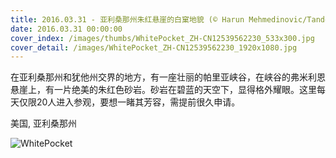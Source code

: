 ```yaml
---
title: 2016.03.31 - 亚利桑那州朱红悬崖的白窠地貌 (© Harun Mehmedinovic/Tandem Stills + Motion)
date: 2016.03.31 00:00:00
cover_index: /images/thumbs/WhitePocket_ZH-CN12539562230_533x300.jpg
cover_detail: /images/WhitePocket_ZH-CN12539562230_1920x1080.jpg
---
```


在亚利桑那州和犹他州交界的地方，有一座壮丽的帕里亚峡谷，在峡谷的弗米利恩悬崖上，有一片绝美的朱红色砂岩。砂岩在碧蓝的天空下，显得格外耀眼。这里每天仅限20人进入参观，要想一睹其芳容，需提前很久申请。

美国, 亚利桑那州

![WhitePocket](/images/WhitePocket_ZH-CN12539562230_1920x1080.jpg)

